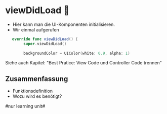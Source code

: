 # viewDidLoad 🌅

- Hier kann man die UI-Komponenten initialisieren.
- Wir einmal aufgerufen

```swift
   override func viewDidLoad() {
        super.viewDidLoad()
        
		backgroundColor = UIColor(white: 0.9, alpha: 1)
```

Siehe auch Kapitel: "Best Pratice: View Code und Controller Code trennen"

## Zusammenfassung
- Funktionsdefinition
- Wozu wird es benötigt?


#nur learning unit#